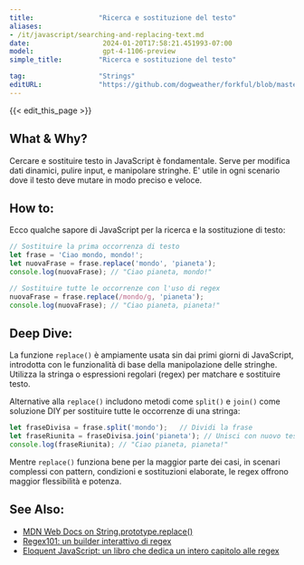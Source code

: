 ```yaml
---
title:                "Ricerca e sostituzione del testo"
aliases:
- /it/javascript/searching-and-replacing-text.md
date:                  2024-01-20T17:58:21.451993-07:00
model:                 gpt-4-1106-preview
simple_title:         "Ricerca e sostituzione del testo"

tag:                  "Strings"
editURL:              "https://github.com/dogweather/forkful/blob/master/content/it/javascript/searching-and-replacing-text.md"
---
```


{{< edit_this_page >}}

## What & Why?
Cercare e sostituire testo in JavaScript è fondamentale. Serve per modifica dati dinamici, pulire input, e manipolare stringhe. E' utile in ogni scenario dove il testo deve mutare in modo preciso e veloce.

## How to:
Ecco qualche sapore di JavaScript per la ricerca e la sostituzione di testo:

```javascript
// Sostituire la prima occorrenza di testo
let frase = 'Ciao mondo, mondo!';
let nuovaFrase = frase.replace('mondo', 'pianeta');
console.log(nuovaFrase); // "Ciao pianeta, mondo!"

// Sostituire tutte le occorrenze con l'uso di regex
nuovaFrase = frase.replace(/mondo/g, 'pianeta');
console.log(nuovaFrase); // "Ciao pianeta, pianeta!"
```

## Deep Dive:
La funzione `replace()` è ampiamente usata sin dai primi giorni di JavaScript, introdotta con le funzionalità di base della manipolazione delle stringhe. Utilizza la stringa o espressioni regolari (regex) per matchare e sostituire testo.

Alternative alla `replace()` includono metodi come `split()` e `join()` come soluzione DIY per sostituire tutte le occorrenze di una stringa:

```javascript
let fraseDivisa = frase.split('mondo');   // Dividi la frase
let fraseRiunita = fraseDivisa.join('pianeta'); // Unisci con nuovo testo
console.log(fraseRiunita); // "Ciao pianeta, pianeta!"
```

Mentre `replace()` funziona bene per la maggior parte dei casi, in scenari complessi con pattern, condizioni e sostituzioni elaborate, le regex offrono maggior flessibilità e potenza.

## See Also:
- [MDN Web Docs on String.prototype.replace()](https://developer.mozilla.org/en-US/docs/Web/JavaScript/Reference/Global_Objects/String/replace)
- [Regex101: un builder interattivo di regex](https://regex101.com/)
- [Eloquent JavaScript: un libro che dedica un intero capitolo alle regex](https://eloquentjavascript.net/09_regexp.html)
